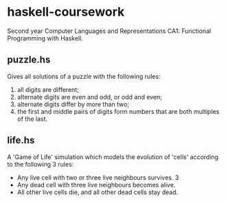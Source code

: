 # haskell-coursework
Second year Computer Languages and Representations CA1: Functional Programming with Haskell.
## puzzle.hs
Gives all solutions of a puzzle with the following rules:
1. all digits are different;
2. alternate digits are even and odd, or odd and even;
3. alternate digits differ by more than two;
4. the first and middle pairs of digits form numbers that are both multiples of the last.
## life.hs
A 'Game of Life' simulation which models the evolution of 'cells' according to the following 3 rules:
- Any live cell with two or three live neighbours survives. 3
- Any dead cell with three live neighbours becomes alive.
- All other live cells die, and all other dead cells stay dead.
